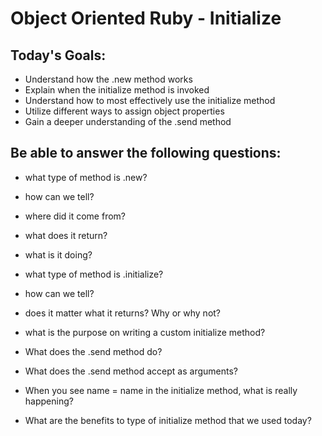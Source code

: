 # Object Oriented Ruby - Initialize

## Today's Goals:

- Understand how the .new method works
- Explain when the initialize method is invoked
- Understand how to most effectively use the initialize method
- Utilize different ways to assign object properties
- Gain a deeper understanding of the .send method

## Be able to answer the following questions:

-  what type of method is .new?
-  how can we tell?
-  where did it come from?
-  what does it return?
-  what is it doing?

- what type of method is .initialize?
- how can we tell?
- does it matter what it returns? Why or why not?
- what is the purpose on writing a custom initialize method?

- What does the .send method do?
- What does the .send method accept as arguments?
- When you see name = name in the initialize method, what is really happening?
- What are the benefits to type of initialize method that we used today?